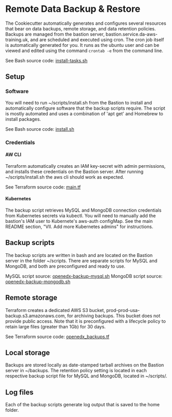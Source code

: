 # Remote Data Backup & Restore

The Cookiecutter automatically generates and configures several resources that bear on data backups, remote storage, and data retention policies. Backups are managed from the bastion server, bastion.service.da-aws-training.uk, and are scheduled and executed using cron. The cron job itself is automatically generated for you. It runs as the ubuntu user and can be viewed and edited using the command ```crontab -e``` from the command line.

See Bash source code: [install-tasks.sh](../terraform/stacks/modules/ec2_bastion/scripts/install-tasks.sh)

## Setup

### Software

You will need to run ~/scripts/install.sh from the Bastion to install and automatically configure software that the backup scripts require. The script is mostly automated and uses a combination of 'apt get' and Homebrew to install packages.

See Bash source code: [install.sh](../terraform/stacks/modules/ec2_bastion/scripts/install.sh.tpl)

### Credentials

#### AW CLI

Terraform automatically creates an IAM key-secret with admin permissions, and installs these credentials on the Bastion server. After running ~/scripts/install.sh the aws cli should work as expected.

See Terraform source code: [main.tf](../terraform/stacks/modules/ec2_bastion/main.tf)

#### Kubernetes

The backup script retrieves MySQL and MongoDB connection credentials from Kubernetes secrets via kubectl. You will need to manually add the bastion's IAM user to Kubernete's aws-auth configMap. See the main README section, "VII. Add more Kubernetes admins" for instructions.

## Backup scripts

The backup scripts are written in bash and are located on the Bastion server in the folder ~/scripts. There are separate scripts for MySQL and MongoDB, and both are preconfigured and ready to use.

MySQL script source: [openedx-backup-mysql.sh](../terraform/stacks/modules/ec2_bastion/scripts/openedx-backup-mysql.sh)
MongoDB script source: [openedx-backup-mongodb.sh](../terraform/stacks/modules/ec2_bastion/scripts/openedx-backup-mongodb.sh)

## Remote storage

Terraform creates a dedicated AWS S3 bucket, prod-prod-usa-backup.s3.amazonaws.com, for archiving backups. This bucket does not provide public access. Note that it is preconfigured with a lifecycle policy to retain large files (greater than 1Gb) for 30 days.

See Terraform source code: [openedx_backups.tf](../terraform/environments/modules/s3_openedx_storage/openedx_backups.tf)

## Local storage

Backups are stored locally as date-stamped tarball archives on the Bastion server in ~/backups.
The retention policy setting is located in each respective backup script file for MySQL and MongoDB, located in ~/scripts/.

## Log files

Each of the backup scripts generate log output that is saved to the home folder.

